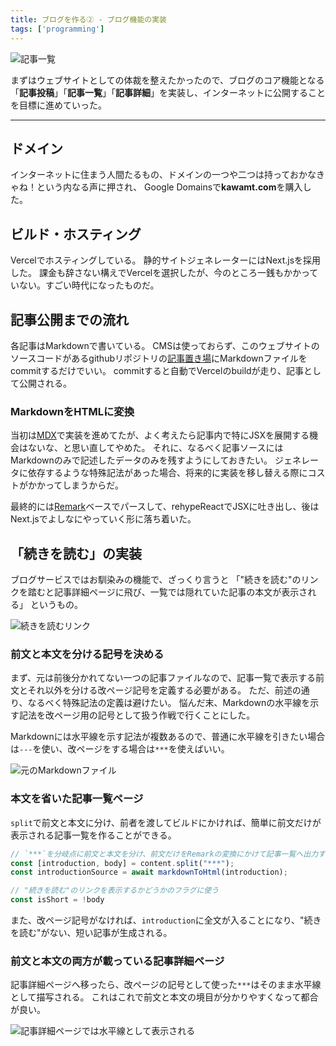 ```yaml
---
title: ブログを作る② - ブログ機能の実装
tags: ['programming']
---
```


![記事一覧](https://cdn-ak.f.st-hatena.com/images/fotolife/h/hachipochi/20210722/20210722113446.png "SIMPLEシリーズ / THE 記事一覧")

まずはウェブサイトとしての体裁を整えたかったので、ブログのコア機能となる「**記事投稿**」「**記事一覧**」「**記事詳細**」を実装し、インターネットに公開することを目標に進めていった。

***

## ドメイン

インターネットに住まう人間たるもの、ドメインの一つや二つは持っておかなきゃね！という内なる声に押され、
Google Domainsで**kawamt.com**を購入した。

## ビルド・ホスティング

Vercelでホスティングしている。
静的サイトジェネレーターにはNext.jsを採用した。
課金も辞さない構えでVercelを選択したが、今のところ一銭もかかっていない。すごい時代になったものだ。

## 記事公開までの流れ

各記事はMarkdownで書いている。
CMSは使っておらず、このウェブサイトのソースコードがあるgithubリポジトリの[記事置き場](https://github.com/kawaPC/kawamt.com/tree/main/entry)にMarkdownファイルをcommitするだけでいい。
commitすると自動でVercelのbuildが走り、記事として公開される。

### MarkdownをHTMLに変換

当初は[MDX](https://mdxjs.com/getting-started/next)で実装を進めてたが、よく考えたら記事内で特にJSXを展開する機会はないな、と思い直してやめた。
それに、なるべく記事ソースにはMarkdownのみで記述したデータのみを残すようにしておきたい。
ジェネレータに依存するような特殊記法があった場合、将来的に実装を移し替える際にコストがかかってしまうからだ。

最終的には[Remark](https://remark.js.org/)ベースでパースして、rehypeReactでJSXに吐き出し、後はNext.jsでよしなにやっていく形に落ち着いた。

## 「続きを読む」の実装

ブログサービスではお馴染みの機能で、ざっくり言うと
「"続きを読む"のリンクを踏むと記事詳細ページに飛び、一覧では隠れていた記事の本文が表示される」
というもの。

![続きを読むリンク](https://cdn-ak.f.st-hatena.com/images/fotolife/h/hachipochi/20210730/20210730005320.png "続きを読むリンク")

### 前文と本文を分ける記号を決める

まず、元は前後分かれてない一つの記事ファイルなので、記事一覧で表示する前文とそれ以外を分ける改ページ記号を定義する必要がある。
ただ、前述の通り、なるべく特殊記法の定義は避けたい。
悩んだ末、Markdownの水平線を示す記法を改ページ用の記号として扱う作戦で行くことにした。

Markdownには水平線を示す記法が複数あるので、普通に水平線を引きたい場合は`---`を使い、改ページをする場合は`***`を使えばいい。

![元のMarkdownファイル](https://cdn-ak.f.st-hatena.com/images/fotolife/h/hachipochi/20210730/20210730005329.png "元のMarkdownファイル")

### 本文を省いた記事一覧ページ

`split`で前文と本文に分け、前者を渡してビルドにかければ、簡単に前文だけが表示される記事一覧を作ることができる。

```ts
// `***`を分岐点に前文と本文を分け、前文だけをRemarkの変換にかけて記事一覧へ出力する
const [introduction, body] = content.split("***");
const introductionSource = await markdownToHtml(introduction);

// "続きを読む"のリンクを表示するかどうかのフラグに使う
const isShort = !body
```

また、改ページ記号がなければ、`introduction`に全文が入ることになり、"続きを読む"がない、短い記事が生成される。

### 前文と本文の両方が載っている記事詳細ページ

記事詳細ページへ移ったら、改ページの記号として使った`***`はそのまま水平線として描写される。
これはこれで前文と本文の境目が分かりやすくなって都合が良い。

![記事詳細ページでは水平線として表示される](https://cdn-ak.f.st-hatena.com/images/fotolife/h/hachipochi/20210730/20210730005325.png "記事詳細ページでは水平線として表示される")

